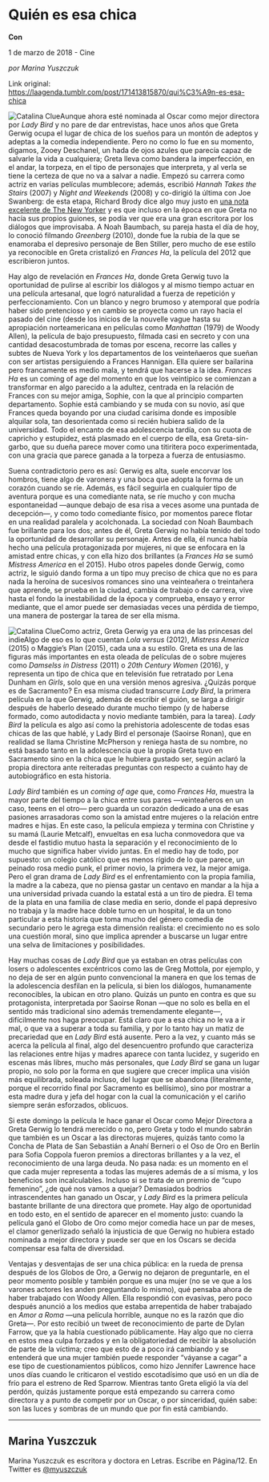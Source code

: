 # Quién es esa chica

**Con**

1 de marzo de 2018 - Cine

_por Marina Yuszczuk_

Link original: https://laagenda.tumblr.com/post/171413815870/qui%C3%A9n-es-esa-chica

![Catalina Clue](https://64.media.tumblr.com/cf41d0c25d1e0f281c2c998342d42fd2/tumblr_inline_pjzvrxTcjw1t6q87u_500.jpg)Aunque ahora esté nominada al Oscar como mejor directora por *Lady Bird* y no pare de dar entrevistas, hace unos años que Greta Gerwig ocupa el lugar de chica de los sueños para un montón de adeptos y adeptas a la comedia independiente. Pero no como lo fue en su momento, digamos, Zooey Deschanel, un hada de ojos azules que parecía capaz de salvarle la vida a cualquiera; Greta lleva como bandera la imperfección, en el andar, la torpeza, en el tipo de personajes que interpreta, y al verla se tiene la certeza de que no va a salvar a nadie. Empezó su carrera como actriz en varias películas mumblecore; además, escribió *Hannah Takes the Stairs* (2007) y *Night and Weekends* (2008) y co-dirigió la última con Joe Swanberg: de esta etapa, Richard Brody dice algo muy justo en [una nota excelente de The New Yorker](https://t.umblr.com/redirect?z=https%3A%2F%2Fwww.newyorker.com%2Fculture%2Frichard-brody%2Fgreta-gerwigs-exquisite-flawed-lady-bird&t=NGY3YTAxMmI4YTk0NzNhMmI4ODdkZGU2ZGU1MjFjZjI5MDE0NDQxNyxiV0JWUlo3Yg%3D%3D&b=t%3AXDz46txpppLgDp7rJlWQpw&p=https%3A%2F%2Flaagenda.tumblr.com%2Fpost%2F171413815870%2Fqui%25C3%25A9n-es-esa-chica&m=1&ts=1705438188) y es que incluso en la época en que Greta no hacía sus propios guiones, se podía ver que era una gran escritora por los diálogos que improvisaba. A Noah Baumbach, su pareja hasta el día de hoy, lo conoció filmando *Greenberg* (2010), donde fue la rubia de la que se enamoraba el depresivo personaje de Ben Stiller, pero mucho de ese estilo ya reconocible en Greta cristalizó en *Frances Ha*, la película del 2012 que escribieron juntos.


Hay algo de revelación en *Frances Ha*, donde Greta Gerwig tuvo la oportunidad de pulirse al escribir los diálogos y al mismo tiempo actuar en una película artesanal, que logró naturalidad a fuerza de repetición y perfeccionamiento. Con un blanco y negro brumoso y atemporal que podría haber sido pretencioso y en cambio se proyecta como un rayo hacia el pasado del cine (desde los inicios de la nouvelle vague hasta su apropiación norteamericana en películas como *Manhattan* (1979) de Woody Allen), la película de bajo presupuesto, filmada casi en secreto y con una cantidad desacostumbrada de tomas por escena, recorre las calles y subtes de Nueva York y los departamentos de los veinteñaeros que sueñan con ser artistas persiguiendo a Frances Hannigan. Ella quiere ser bailarina pero francamente es medio mala, y tendrá que hacerse a la idea. *Frances Ha* es un coming of age del momento en que los veintipico se comienzan a transformar en algo parecido a la adultez, centrada en la relación de Frances con su mejor amiga, Sophie, con la que al principio comparten departamento. Sophie está cambiando y se muda con su novio, así que Frances queda boyando por una ciudad carísima donde es imposible alquilar sola, tan desorientada como si recién hubiera salido de la universidad. Todo el encanto de esa adolescencia tardía, con su cuota de capricho y estupidez, está plasmado en el cuerpo de ella, esa Greta-sin-garbo, que su dueña parece mover como una titiritera poco experimentada, con una gracia que parece ganada a la torpeza a fuerza de entusiasmo.


Suena contradictorio pero es así: Gerwig es alta, suele encorvar los hombros, tiene algo de varonera y una boca que adopta la forma de un corazón cuando se ríe. Además, es fácil seguirla en cualquier tipo de aventura porque es una comediante nata, se ríe mucho y con mucha espontaneidad —aunque debajo de esa risa a veces asome una puntada de decepción—, y como todo comediante físico, por momentos parece flotar en una realidad paralela y acolchonada. La sociedad con Noah Baumbach fue brillante para los dos; antes de él, Greta Gerwig no había tenido del todo la oportunidad de desarrollar su personaje. Antes de ella, él nunca había hecho una película protagonizada por mujeres, ni que se enfocara en la amistad entre chicas, y con ella hizo dos brillantes (a *Frances Ha* se sumó *Mistress America* en el 2015). Hubo otros papeles donde Gerwig, como actriz, le siguió dando forma a un tipo muy preciso de chica que no es para nada la heroína de sucesivos romances sino una veinteañera o treintañera que aprende, se prueba en la ciudad, cambia de trabajo o de carrera, vive hasta el fondo la inestabilidad de la época y comprueba, ensayo y error mediante, que el amor puede ser demasiadas veces una pérdida de tiempo, una manera de postergar la tarea de ser ella misma. 


![Catalina Clue](https://64.media.tumblr.com/cf41d0c25d1e0f281c2c998342d42fd2/tumblr_inline_pjzvrxTcjw1t6q87u_500.jpg)Como actriz, Greta Gerwig ya era una de las princesas del indieAlgo de eso es lo que cuentan *Lola versus* (2012), *Mistress America* (2015) o Maggie’s Plan (2015), cada una a su estilo. Greta es una de las figuras más importantes en esta oleada de películas de o sobre mujeres como *Damselss in Distress* (2011) o *20th Century Women* (2016), y representa un tipo de chica que en televisión fue retratado por Lena Dunham en *Girls*, solo que en una versión menos agresiva. ¿Quizás porque es de Sacramento? En esa misma ciudad transcurre *Lady Bird*, la primera película en la que Gerwig, además de escribir el guión, se larga a dirigir después de haberlo deseado durante mucho tiempo (y de haberse formado, como autodidacta y novio mediante también, para la tarea). *Lady Bird* la película es algo así como la prehistoria adolescente de todas esas chicas de las que hablé, y Lady Bird el personaje (Saoirse Ronan), que en realidad se llama Christine McPherson y reniega hasta de su nombre, no está basado tanto en la adolescencia que la propia Greta tuvo en Sacramento sino en la chica que le hubiera gustado ser, según aclaró la propia directora ante reiteradas preguntas con respecto a cuánto hay de autobiográfico en esta historia.



*Lady Bird* también es un *coming of age* que, como *Frances Ha*, muestra la mayor parte del tiempo a la chica entre sus pares —veinteañeros en un caso, teens en el otro— pero guarda un corazón dedicado a una de esas pasiones arrasadoras como son la amistad entre mujeres o la relación entre madres e hijas. En este caso, la película empieza y termina con Christine y su mamá (Laurie Metcalf), envueltas en esa lucha conmovedora que va desde el fastidio mutuo hasta la separación y el reconocimiento de lo mucho que significa haber vivido juntas. En el medio hay de todo, por supuesto: un colegio católico que es menos rígido de lo que parece, un peinado rosa medio punk, el primer novio, la primera vez, la mejor amiga. Pero el gran drama de *Lady Bird* es el enfrentamiento con la propia familia, la madre a la cabeza, que no piensa gastar un centavo en mandar a la hija a una universidad privada cuando la estatal está a un tiro de piedra. El tema de la plata en una familia de clase media en serio, donde el papá depresivo no trabaja y la madre hace doble turno en un hospital, le da un tono particular a esta historia que toma mucho del género comedia de secundario pero le agrega esta dimensión realista: el crecimiento no es solo una cuestión moral, sino que implica aprender a buscarse un lugar entre una selva de limitaciones y posibilidades.


Hay muchas cosas de *Lady Bird* que ya estaban en otras películas con losers o adolescentes excéntricos como las de Greg Mottola, por ejemplo, y no deja de ser en algún punto convencional la manera en que los temas de la adolescencia desfilan en la película, si bien los diálogos, humanamente reconocibles, la ubican en otro plano. Quizás un punto en contra es que su protagonista, interpretada por Saoirse Ronan —que no solo es bella en el sentido más tradicional sino además tremendamente elegante—, difícilmente nos haga preocupar. Está claro que a esa chica no le va a ir mal, o que va a superar a toda su familia, y por lo tanto hay un matiz de precariedad que en *Lady Bird* está ausente. Pero a la vez, y cuanto más se acerca la película al final, algo del desencuentro profundo que caracteriza las relaciones entre hijas y madres aparece con tanta lucidez, y sugerido en escenas más libres, mucho más personales, que *Lady Bird* se gana un lugar propio, no solo por la forma en que sugiere que crecer implica una visión más equilibrada, soleada incluso, del lugar que se abandona (literalmente, porque el recorrido final por Sacramento es bellísimo), sino por mostrar a esta madre dura y jefa del hogar con la cual la comunicación y el cariño siempre serán esforzados, oblicuos.


Si este domingo la película le hace ganar el Oscar como Mejor Directora a Greta Gerwig lo tendrá merecido o no, pero Greta y todo el mundo sabrán que también es un Oscar a las directoras mujeres, quizás tanto como la Concha de Plata de San Sebastián a Anahí Berneri o el Oso de Oro en Berlín para Sofia Coppola fueron premios a directoras brillantes y a la vez, el reconocimiento de una larga deuda. No pasa nada: es un momento en el que cada mujer representa a todas las mujeres además de a sí misma, y los beneficios son incalculables. Incluso si se trata de un premio de “cupo femenino”, ¿de qué nos vamos a quejar? Demasiados bodrios intrascendentes han ganado un Oscar, y *Lady Bird* es la primera película bastante brillante de una directora que promete. Hay algo de oportunidad en todo esto, en el sentido de aparecer en el momento justo: cuando la película ganó el Globo de Oro como mejor comedia hace un par de meses, el clamor generlizado señaló la injusticia de que Gerwig no hubiera estado nominada a mejor directora y puede ser que en los Oscars se decida compensar esa falta de diversidad. 


Ventajas y desventajas de ser una chica pública: en la rueda de prensa después de los Globos de Oro, a Gerwig no dejaron de preguntarle, en el peor momento posible y también porque es una mujer (no se ve que a los varones actores les anden preguntando lo mismo), qué pensaba ahora de haber trabajado con Woody Allen. Ella respondió con evasivas, pero poco después anunció a los medios que estaba arrepentida de haber trabajado en *Amor a Roma* —una película horrible, aunque no es la razón que dio Greta—. Por esto recibió un tweet de reconocimiento de parte de Dylan Farrow, que ya la había cuestionado públicamente. Hay algo que no cierra en estos mea culpa forzados y en la obligatoriedad de recibir la absolución de parte de la víctima; creo que esto de a poco irá cambiando y se entenderá que una mujer también puede responder “váyanse a cagar” a ese tipo de cuestionamientos públicos, como hizo Jennifer Lawrence hace unos días cuando le criticaron el vestido escotadísimo que usó en un día de frío para el estreno de Red Sparrow. Mientras tanto Greta eligió la vía del perdón, quizás justamente porque está empezando su carrera como directora y a punto de competir por un Oscar, o por sinceridad, quién sabe: son las luces y sombras de un mundo que por fin está cambiando.




---

 Marina Yuszczuk
----------------

 Marina Yuszczuk es escritora y doctora en Letras. Escribe en Página/12. En Twitter es [@myuszczuk](https://twitter.com/myuszczuk) 

